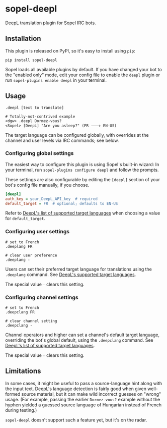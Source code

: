 # sopel-deepl

DeepL translation plugin for Sopel IRC bots.

## Installation

This plugin is released on PyPI, so it's easy to install using `pip`:

    pip install sopel-deepl

Sopel loads all available plugins by default. If you have changed your bot to
the "enabled only" mode, edit your config file to enable the `deepl` plugin or
run `sopel-plugins enable deepl` in your terminal.

## Usage

```
.deepl [text to translate]

# Totally-not-contrived example
<dgw> .deepl Dormez-vous?
<Sopel> [DeepL] "Are you asleep?" (FR 🡒 EN-US)
```

The target language can be configured globally, with overrides at the channel
and user levels via IRC commands; see below.

### Configuring global settings

The easiest way to configure this plugin is using Sopel's built-in wizard: In
your terminal, run `sopel-plugins configure deepl` and follow the prompts.

These settings are also configurable by editing the `[deepl]` section of your
bot's config file manually, if you choose.

```ini
[deepl]
auth_key = your_DeepL_API_key  # required
default_target = FR  # optional; defaults to EN-US
```

Refer to [DeepL's list of supported target languages][target-langs] when
choosing a value for `default_target`.

### Configuring user settings

```
# set to French
.deeplang FR

# clear user preference
.deeplang -
```

Users can set their preferred target language for translations using the
`.deeplang` command. See [DeepL's supported target languages][target-langs].

The special value `-` clears this setting.

### Configuring channel settings

```
# set to French
.deepclang FR

# clear channel setting
.deepclang -
```

Channel operators and higher can set a channel's default target language,
overriding the bot's global default, using the `.deepclang` command. See
[DeepL's list of supported target languages][target-langs].

The special value `-` clears this setting.

## Limitations

In some cases, it might be useful to pass a source-language hint along with the
input text. DeepL's language detection is fairly good when given well-formed
source material, but it can make wild incorrect guesses on "wrong" usage. (For
example, passing the earlier `Dormez-vous?` example without the hyphen yielded a
guessed source language of Hungarian instead of French during testing.)

`sopel-deepl` doesn't support such a feature yet, but it's on the radar.


[target-langs]: https://developers.deepl.com/docs/getting-started/supported-languages#translation-target-languages
